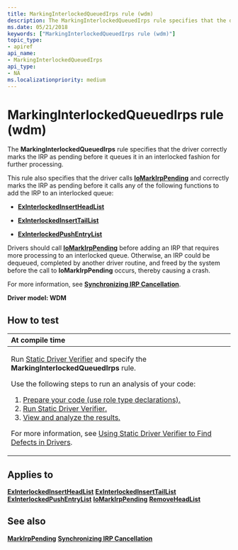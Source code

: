 ```yaml
---
title: MarkingInterlockedQueuedIrps rule (wdm)
description: The MarkingInterlockedQueuedIrps rule specifies that the driver correctly marks the IRP as pending before it queues it in an interlocked fashion for further processing.
ms.date: 05/21/2018
keywords: ["MarkingInterlockedQueuedIrps rule (wdm)"]
topic_type:
- apiref
api_name:
- MarkingInterlockedQueuedIrps
api_type:
- NA
ms.localizationpriority: medium
---
```


# MarkingInterlockedQueuedIrps rule (wdm)


The **MarkingInterlockedQueuedIrps** rule specifies that the driver correctly marks the IRP as pending before it queues it in an interlocked fashion for further processing.

This rule also specifies that the driver calls [**IoMarkIrpPending**](/windows-hardware/drivers/ddi/wdm/nf-wdm-iomarkirppending) and correctly marks the IRP as pending before it calls any of the following functions to add the IRP to an interlocked queue:

-   [**ExInterlockedInsertHeadList**](/previous-versions/ff545397(v=vs.85))

-   [**ExInterlockedInsertTailList**](/previous-versions/ff545402(v=vs.85))

-   [**ExInterlockedPushEntryList**](/previous-versions/ff545418(v=vs.85))

Drivers should call [**IoMarkIrpPending**](/windows-hardware/drivers/ddi/wdm/nf-wdm-iomarkirppending) before adding an IRP that requires more processing to an interlocked queue. Otherwise, an IRP could be dequeued, completed by another driver routine, and freed by the system before the call to **IoMarkIrpPending** occurs, thereby causing a crash.

For more information, see [**Synchronizing IRP Cancellation**](../kernel/synchronizing-irp-cancellation.md).

**Driver model: WDM**

## How to test

<table>
<colgroup>
<col width="100%" />
</colgroup>
<thead>
<tr class="header">
<th align="left">At compile time</th>
</tr>
</thead>
<tbody>
<tr class="odd">
<td align="left"><p>Run <a href="/windows-hardware/drivers/devtest/static-driver-verifier" data-raw-source="[Static Driver Verifier](./static-driver-verifier.md)">Static Driver Verifier</a> and specify the <strong>MarkingInterlockedQueuedIrps</strong> rule.</p>
Use the following steps to run an analysis of your code:
<ol>
<li><a href="/windows-hardware/drivers/devtest/using-static-driver-verifier-to-find-defects-in-drivers#preparing-your-source-code" data-raw-source="[Prepare your code (use role type declarations).](./using-static-driver-verifier-to-find-defects-in-drivers.md#preparing-your-source-code)">Prepare your code (use role type declarations).</a></li>
<li><a href="/windows-hardware/drivers/devtest/using-static-driver-verifier-to-find-defects-in-drivers#running-static-driver-verifier" data-raw-source="[Run Static Driver Verifier.](./using-static-driver-verifier-to-find-defects-in-drivers.md#running-static-driver-verifier)">Run Static Driver Verifier.</a></li>
<li><a href="/windows-hardware/drivers/devtest/using-static-driver-verifier-to-find-defects-in-drivers#viewing-and-analyzing-the-results" data-raw-source="[View and analyze the results.](./using-static-driver-verifier-to-find-defects-in-drivers.md#viewing-and-analyzing-the-results)">View and analyze the results.</a></li>
</ol>
<p>For more information, see <a href="/windows-hardware/drivers/devtest/using-static-driver-verifier-to-find-defects-in-drivers" data-raw-source="[Using Static Driver Verifier to Find Defects in Drivers](./using-static-driver-verifier-to-find-defects-in-drivers.md)">Using Static Driver Verifier to Find Defects in Drivers</a>.</p></td>
</tr>
</tbody>
</table>

## Applies to

[**ExInterlockedInsertHeadList**](/previous-versions/ff545397(v=vs.85))
[**ExInterlockedInsertTailList**](/previous-versions/ff545402(v=vs.85))
[**ExInterlockedPushEntryList**](/previous-versions/ff545418(v=vs.85))
[**IoMarkIrpPending**](/windows-hardware/drivers/ddi/wdm/nf-wdm-iomarkirppending)
[**RemoveHeadList**](/windows-hardware/drivers/ddi/wdm/nf-wdm-removeheadlist)
## See also

[**MarkIrpPending**](wdm-markirppending.md)
[**Synchronizing IRP Cancellation**](../kernel/synchronizing-irp-cancellation.md)
